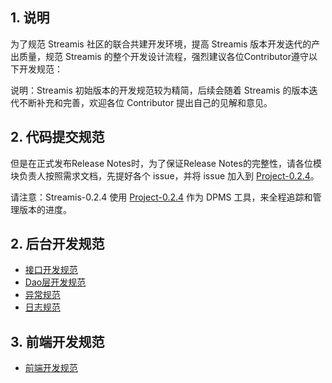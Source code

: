 ## 1. 说明

为了规范 Streamis 社区的联合共建开发环境，提高 Streamis 版本开发迭代的产出质量，规范 Streamis 的整个开发设计流程，强烈建议各位Contributor遵守以下开发规范：

说明：Streamis 初始版本的开发规范较为精简，后续会随着 Streamis 的版本迭代不断补充和完善，欢迎各位 Contributor 提出自己的见解和意见。

## 2. 代码提交规范

但是在正式发布Release Notes时，为了保证Release Notes的完整性，请各位模块负责人按照需求文档，先提好各个 issue，并将 issue 加入到 [Project-0.2.4](https://github.com/WeBankFinTech/Streamis/projects/2)。

请注意：Streamis-0.2.4 使用 [Project-0.2.4](https://github.com/WeBankFinTech/Streamis/projects/2) 作为 DPMS 工具，来全程追踪和管理版本的进度。

## 2. 后台开发规范

* [接口开发规范](../Interface_documentation/README.md)
* [Dao层开发规范](../Table_Structure_documentation/README.md)
* [异常规范](Exception_Throws.md)
* [日志规范](Log_out.md)

## 3. 前端开发规范

* [前端开发规范](../../../../../web/README.md)